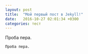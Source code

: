 ```yaml
---
layout: post
title:  "Мой первый пост в Jekyll!"
date:   2016-10-27 02:01:34 +0300
categories: тест
---
```

Проба пера.

`Проба пера.`
